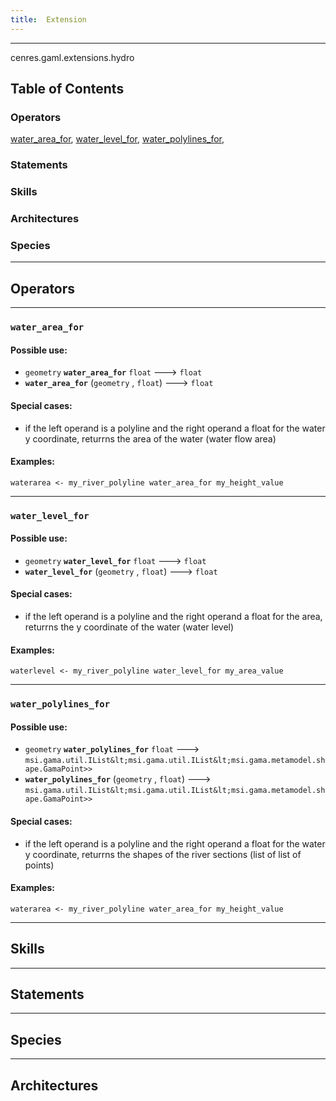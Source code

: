 ```yaml
---
title:  Extension
---
```



----

 cenres.gaml.extensions.hydro

## Table of Contents
### Operators
[water_area_for](#water_area_for), [water_level_for](#water_level_for), [water_polylines_for](#water_polylines_for), 

### Statements


### Skills


### Architectures



### Species



----

## Operators
	
    	
----


[//]: # (keyword|operator_water_area_for)
### `water_area_for`

#### Possible use: 
  * `geometry` **`water_area_for`** `float` --->  `float`
  *  **`water_area_for`** (`geometry` , `float`) --->  `float`

#### Special cases:     
  * if the left operand is a polyline and the right operand a float for the water y coordinate, returrns the area of the water (water flow area)

#### Examples: 
```
waterarea <- my_river_polyline water_area_for my_height_value
```
  
    	
----


[//]: # (keyword|operator_water_level_for)
### `water_level_for`

#### Possible use: 
  * `geometry` **`water_level_for`** `float` --->  `float`
  *  **`water_level_for`** (`geometry` , `float`) --->  `float`

#### Special cases:     
  * if the left operand is a polyline and the right operand a float for the area, returrns the y coordinate of the water (water level)

#### Examples: 
```
waterlevel <- my_river_polyline water_level_for my_area_value
```
  
    	
----


[//]: # (keyword|operator_water_polylines_for)
### `water_polylines_for`

#### Possible use: 
  * `geometry` **`water_polylines_for`** `float` --->  `msi.gama.util.IList&lt;msi.gama.util.IList&lt;msi.gama.metamodel.shape.GamaPoint>>`
  *  **`water_polylines_for`** (`geometry` , `float`) --->  `msi.gama.util.IList&lt;msi.gama.util.IList&lt;msi.gama.metamodel.shape.GamaPoint>>`

#### Special cases:     
  * if the left operand is a polyline and the right operand a float for the water y coordinate, returrns the shapes of the river sections (list of list of points)

#### Examples: 
```
waterarea <- my_river_polyline water_area_for my_height_value
```
  

----

## Skills
	

----

## Statements
		
	
----

## Species
	
	
----

## Architectures 
	